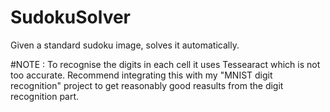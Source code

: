 # SudokuSolver
Given a standard sudoku image, solves it automatically.

#NOTE : To recognise the digits in each cell it uses Tessearact which is not too accurate. Recommend integrating this with my "MNIST digit recognition" project to get reasonably good reasults from the digit recognition part.
